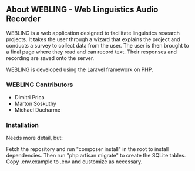 ## About WEBLING - Web Linguistics Audio Recorder

WEBLING is a web application designed to facilitate linguistics research projects. It takes the user through a wizard that explains the project and conducts a survey to collect data from the user. The user is then brought to a final page where they read and can record text. Their responses and recording are saved onto the server.

WEBLING is developed using the Laravel framework on PHP.

### WEBLING Contributors

- Dimitri Prica
- Marton Soskuthy
- Michael Ducharme

### Installation

Needs more detail, but:

Fetch the repository and run "composer install" in the root to install dependencies.
Then run "php artisan migrate" to create the SQLite tables.
Copy .env.example to .env and customize as necessary.
